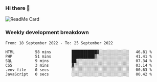 ### Hi there 👋

<!--
**itzcy/itzcy** is a ✨ _special_ ✨ repository because its `README.md` (this file) appears on your GitHub profile.

Here are some ideas to get you started:

- 🔭 I’m currently working on ...
- 🌱 I’m currently learning ...
- 👯 I’m looking to collaborate on ...
- 🤔 I’m looking for help with ...
- 💬 Ask me about ...
- 📫 How to reach me: ...
- 😄 Pronouns: ...
- ⚡ Fun fact: ...
-->
![ReadMe Card](https://github-readme-stats.vercel.app/api?username=itzcy&show_icons=true&title_color=2d3198&icon_color=797cb8&text_color=24292e&bg_color=f6f8fa)

### Weekly development breakdown
<!--START_SECTION:waka-->

```text
From: 18 September 2022 - To: 25 September 2022

HTML         58 mins         ███████████▓░░░░░░░░░░░░░   46.81 %
PHP          51 mins         ██████████▒░░░░░░░░░░░░░░   41.41 %
SQL          9 mins          ██░░░░░░░░░░░░░░░░░░░░░░░   07.34 %
CSS          3 mins          ▓░░░░░░░░░░░░░░░░░░░░░░░░   03.14 %
.env file    0 secs          ░░░░░░░░░░░░░░░░░░░░░░░░░   00.63 %
JavaScript   0 secs          ░░░░░░░░░░░░░░░░░░░░░░░░░   00.42 %
```

<!--END_SECTION:waka-->
